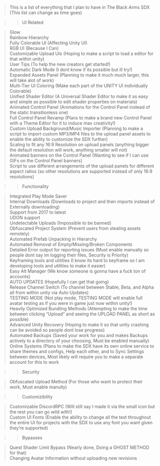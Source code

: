 > This is a list of everything that I plan to have in The Black Arms SDX (This list can change as time goes)

>>UI Related  

>Glow  
>Rainbow Hierarchy  
>Fully Colorable UI (Affecting Unity UI)  
>RGB UI (Because I Can)  
>Customizable Upload UIs (Hoping to make a script to load a editor for that within unity)  
>User Tips (To help the new creators get started!)  
>Automatic Dark Mode (I dont know if its possible but ill try!)  
>Expanded Assets Panel (Planning to make it much much larger, this will take alot of work)  
>Multi-Tier UI Coloring (Make each part of the UNITY UI individually Colorable)  
>Unified Shader Editor (A Universal Shader Editor to make it as easy and simple as possible to edit shader properties on materials)  
>Animated Control Panel (Animations for the Control Panel instead of the static transitionless one)  
>Full Control Panel Revamp (Plans to make a brand new Control Panel with a Theme Editor for it to induce max creativity!)  
>Custom Upload Background/Music Importer (Planning to make a script to import custom MP3/MP4 files to the upload panel assets to enable the ability to customize the SDX further)  
>Scaling to fit any 16:9 Resolution on upload panels (anything bigger the default resolution will work, anything smaller will not)  
>Animated banners on the Control Panel (Wanting to see if I can use GIFs on the Control Panel banners)  
>Script to use different arrangements of the upload panels for different aspect ratios (so other resolutions are supported instead of only 16:9 resolutions)  

>>Functionality  

>Integrated Play Mode Saver  
>Internal Downloads (Downloads to project and then imports instead of Externally downloading)  
>Support from 2017 to latest  
>UDON support  
>Undetectable Uploads (Impossible to be banned)  
>Obfuscated Project System (Prevent users from stealing assets remotely)  
>Automated Prefab Unpacking in Hierarchy  
>Automated Removal of Empty/Missing/Broken Components  
>Detailed Error output for reporting issues (Must enable manually so people dont say im logging their files, Security is Priority)  
>Keyframing tools and utilities (I know its hard to keyframe so I am developing tools and utilities to make it easier)  
>Easy Alt Manager (We know someone is gonna have a fuck ton of accounts)  
>AUTO UPDATES (Hopefully I can get that going)  
>Release Channel Switch (To channel between Stable, Beta, and Alpha all from within unity via Auto Updates)  
>TESTING MODE (Not play mode, TESTING MODE will enable full avatar testing as if you were in game just now within unity!)  
>Heavily Optimized Bundling Methods (Attempting to make the time between clicking “Upload” and seeing the UPLOAD PANEL as short as possible)  
>Advanced Unity Recovery (Hoping to make it so that unity crashing can be avoided so people dont lose progress)  
>Automated Backups (Saved your work for you and makes Backups actively to a directory of your choosing, Must be enabled manually)  
>Online Systems (Plans to make the SDX have its own online service to share themes and configs, Help each other, and to Sync Settings between devices, Most likely will require you to make a separate account for this to work  

>>Security  

>Obfuscated Upload Method (For those who want to protect their work, Must enable manully)  

>>Customizibility  

>Customizable DiscordRPC (Will still say I made it via the small icon but the rest you can go wild with!)  
>Custom UI Fonts (Enable the ability to change all the text throughout the entire UI for projects with the SDX to use any font you want given they’re supported)  

>>Bypasses  

>Quest Shader Limit Bypass (Nearly done, Doing a GHOST METHOD for that)  
>Changing Avatar Information without uploading new revisions